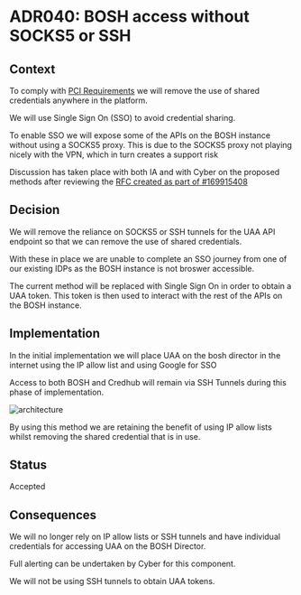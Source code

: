 # ADR040: BOSH access without SOCKS5 or SSH

## Context

To comply with [PCI Requirements](https://www.pcisecuritystandards.org/pci_security/maintaining_payment_security) we will remove the use of shared credentials anywhere in the platform.

We will use Single Sign On (SSO) to avoid credential sharing.

To enable SSO we will expose some of the APIs on the BOSH instance without using a SOCKS5 proxy. This is due to the SOCKS5 proxy not playing nicely with the VPN, which in turn creates a support risk

Discussion has taken place with both IA and with Cyber on the proposed methods after reviewing the [RFC created as part of #169915408](https://docs.google.com/document/d/1XZsrNp88tOSyC_bjy1mg3Yyv2TkpKgYSjoYResGAbps/edit#heading=h.xscqoqxlc072)

## Decision

We will remove the reliance on SOCKS5 or SSH tunnels for the UAA API endpoint so that we can remove the use of shared credentials.

With these in place we are unable to complete an SSO journey from one of our existing IDPs as the BOSH instance is not broswer accessible.

The current method will be replaced with Single Sign On in order to obtain a UAA token. This token is then used to interact with the rest of the APIs on the BOSH instance.

## Implementation

In the initial implementation we will place UAA on the bosh director in the internet using the IP allow list and using Google for SSO

Access to both BOSH and Credhub will remain via SSH Tunnels during this phase of implementation.

![architecture](../images/adr451-bosh-access-without-socks.svg)

By using this method we are retaining the benefit of using IP allow lists whilst removing the shared credential that is in use.

## Status

Accepted

## Consequences

We will no longer rely on IP allow lists or SSH tunnels and have individual credentials for accessing UAA on the BOSH Director.

Full alerting can be undertaken by Cyber for this component.

We will not be using SSH tunnels to obtain UAA tokens.


